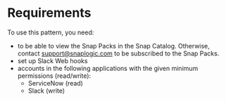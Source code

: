 # Requirements

To use this pattern, you need:

* to be able to view the Snap Packs in the Snap Catalog. Otherwise, contact [support@snaplogic.com](mailto:support@snaplogic.com) to be subscribed to the Snap Packs.
* set up Slack Web hooks&#x20;
* accounts in the following applications with the given minimum permissions (read/write):
  * ServiceNow (read)
  * Slack (write)
